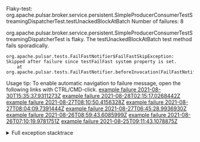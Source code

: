         
Flaky-test: org.apache.pulsar.broker.service.persistent.SimpleProducerConsumerTestStreamingDispatcherTest.testUnackedBlockAtBatch
Number of failures: 8

org.apache.pulsar.broker.service.persistent.SimpleProducerConsumerTestStreamingDispatcherTest is flaky. The testUnackedBlockAtBatch test method fails sporadically.

```
org.apache.pulsar.tests.FailFastNotifier$FailFastSkipException: Skipped after failure since testFailFast system property is set.
	at org.apache.pulsar.tests.FailFastNotifier.beforeInvocation(FailFastNotifier.java:88)

```

Usage tip: To enable automatic navigation to failure message, open the following links with CTRL/CMD-click.
[example failure 2021-08-30T15:35:37.9311273Z](https://github.com/apache/pulsar/runs/3463119398?check_suite_focus=true#step:9:2663)
[example failure 2021-08-28T02:15:17.0268442Z](https://github.com/apache/pulsar/runs/3448473880?check_suite_focus=true#step:9:1660)
[example failure 2021-08-27T08:10:50.4156328Z](https://github.com/apache/pulsar/runs/3440980370?check_suite_focus=true#step:9:1731)
[example failure 2021-08-27T08:04:09.7391444Z](https://github.com/apache/pulsar/runs/3440855241?check_suite_focus=true#step:9:1656)
[example failure 2021-08-27T06:45:28.9936930Z](https://github.com/apache/pulsar/runs/3440411158?check_suite_focus=true#step:9:1657)
[example failure 2021-08-26T08:59:43.6085999Z](https://github.com/apache/pulsar/runs/3430539961?check_suite_focus=true#step:9:2366)
[example failure 2021-08-26T07:10:19.9781751Z](https://github.com/apache/pulsar/runs/3429892136?check_suite_focus=true#step:9:1718)
[example failure 2021-08-25T09:11:43.1078875Z](https://github.com/apache/pulsar/runs/3420085427?check_suite_focus=true#step:10:1658)


<details>
<summary>Full exception stacktrace</summary>
<code><pre>
org.apache.pulsar.tests.FailFastNotifier$FailFastSkipException: Skipped after failure since testFailFast system property is set.
	at org.apache.pulsar.tests.FailFastNotifier.beforeInvocation(FailFastNotifier.java:88)

</pre></code>
</details>

